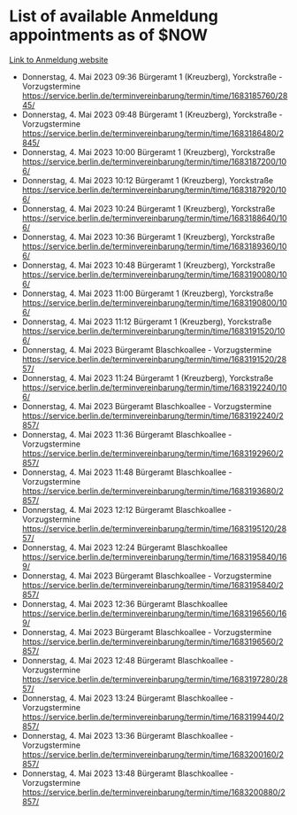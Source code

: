 # List of available Anmeldung appointments as of $NOW
[Link to Anmeldung website](https://service.berlin.de/terminvereinbarung/termin/tag.php?termin=1&anliegen[]=120686&dienstleisterlist=122210,122217,327316,122219,327312,122227,327314,122231,327346,122243,327348,122254,122252,329742,122260,329745,122262,329748,122271,327278,122273,327274,122277,327276,330436,122280,327294,122282,327290,122284,327292,122291,327270,122285,327266,122286,327264,122296,327268,150230,329760,122297,327286,122294,327284,122312,329763,122314,329775,122304,327330,122311,327334,122309,327332,317869,122281,327352,122279,329772,122283,122276,327324,122274,327326,122267,329766,122246,327318,122251,327320,122257,327322,122208,327298,122226,327300&herkunft=http%3A%2F%2Fservice.berlin.de%2Fdienstleistung%2F120686%2F)
- Donnerstag, 4. Mai 2023 09:36 Bürgeramt 1 (Kreuzberg), Yorckstraße - Vorzugstermine https://service.berlin.de/terminvereinbarung/termin/time/1683185760/2845/
- Donnerstag, 4. Mai 2023 09:48 Bürgeramt 1 (Kreuzberg), Yorckstraße - Vorzugstermine https://service.berlin.de/terminvereinbarung/termin/time/1683186480/2845/
- Donnerstag, 4. Mai 2023 10:00 Bürgeramt 1 (Kreuzberg), Yorckstraße https://service.berlin.de/terminvereinbarung/termin/time/1683187200/106/
- Donnerstag, 4. Mai 2023 10:12 Bürgeramt 1 (Kreuzberg), Yorckstraße https://service.berlin.de/terminvereinbarung/termin/time/1683187920/106/
- Donnerstag, 4. Mai 2023 10:24 Bürgeramt 1 (Kreuzberg), Yorckstraße https://service.berlin.de/terminvereinbarung/termin/time/1683188640/106/
- Donnerstag, 4. Mai 2023 10:36 Bürgeramt 1 (Kreuzberg), Yorckstraße https://service.berlin.de/terminvereinbarung/termin/time/1683189360/106/
- Donnerstag, 4. Mai 2023 10:48 Bürgeramt 1 (Kreuzberg), Yorckstraße https://service.berlin.de/terminvereinbarung/termin/time/1683190080/106/
- Donnerstag, 4. Mai 2023 11:00 Bürgeramt 1 (Kreuzberg), Yorckstraße https://service.berlin.de/terminvereinbarung/termin/time/1683190800/106/
- Donnerstag, 4. Mai 2023 11:12 Bürgeramt 1 (Kreuzberg), Yorckstraße https://service.berlin.de/terminvereinbarung/termin/time/1683191520/106/
- Donnerstag, 4. Mai 2023  Bürgeramt Blaschkoallee - Vorzugstermine https://service.berlin.de/terminvereinbarung/termin/time/1683191520/2857/
- Donnerstag, 4. Mai 2023 11:24 Bürgeramt 1 (Kreuzberg), Yorckstraße https://service.berlin.de/terminvereinbarung/termin/time/1683192240/106/
- Donnerstag, 4. Mai 2023  Bürgeramt Blaschkoallee - Vorzugstermine https://service.berlin.de/terminvereinbarung/termin/time/1683192240/2857/
- Donnerstag, 4. Mai 2023 11:36 Bürgeramt Blaschkoallee - Vorzugstermine https://service.berlin.de/terminvereinbarung/termin/time/1683192960/2857/
- Donnerstag, 4. Mai 2023 11:48 Bürgeramt Blaschkoallee - Vorzugstermine https://service.berlin.de/terminvereinbarung/termin/time/1683193680/2857/
- Donnerstag, 4. Mai 2023 12:12 Bürgeramt Blaschkoallee - Vorzugstermine https://service.berlin.de/terminvereinbarung/termin/time/1683195120/2857/
- Donnerstag, 4. Mai 2023 12:24 Bürgeramt Blaschkoallee https://service.berlin.de/terminvereinbarung/termin/time/1683195840/169/
- Donnerstag, 4. Mai 2023  Bürgeramt Blaschkoallee - Vorzugstermine https://service.berlin.de/terminvereinbarung/termin/time/1683195840/2857/
- Donnerstag, 4. Mai 2023 12:36 Bürgeramt Blaschkoallee https://service.berlin.de/terminvereinbarung/termin/time/1683196560/169/
- Donnerstag, 4. Mai 2023  Bürgeramt Blaschkoallee - Vorzugstermine https://service.berlin.de/terminvereinbarung/termin/time/1683196560/2857/
- Donnerstag, 4. Mai 2023 12:48 Bürgeramt Blaschkoallee - Vorzugstermine https://service.berlin.de/terminvereinbarung/termin/time/1683197280/2857/
- Donnerstag, 4. Mai 2023 13:24 Bürgeramt Blaschkoallee - Vorzugstermine https://service.berlin.de/terminvereinbarung/termin/time/1683199440/2857/
- Donnerstag, 4. Mai 2023 13:36 Bürgeramt Blaschkoallee - Vorzugstermine https://service.berlin.de/terminvereinbarung/termin/time/1683200160/2857/
- Donnerstag, 4. Mai 2023 13:48 Bürgeramt Blaschkoallee - Vorzugstermine https://service.berlin.de/terminvereinbarung/termin/time/1683200880/2857/
